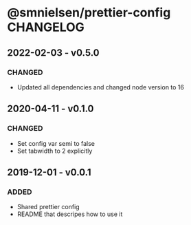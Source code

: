 # @smnielsen/prettier-config CHANGELOG

## 2022-02-03 - v0.5.0

### CHANGED

- Updated all dependencies and changed node version to 16

## 2020-04-11 - v0.1.0

### CHANGED

- Set config var semi to false
- Set tabwidth to 2 explicitly

## 2019-12-01 - v0.0.1

### ADDED

- Shared prettier config
- README that descripes how to use it
